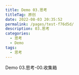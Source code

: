```yaml
---
title: Demo 03.思考
titleTag: 原创
date: 2022-08-03 20:35:52
permalink: /pages/test-f76d5d/
description: 03.思考
categories: 
  - 思考
  - Demo
tags: 
  - 思考
---
```


Demo 03.思考-00.收集箱
